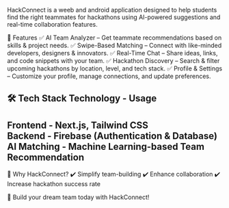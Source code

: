 HackConnect is a weeb and android application designed to help students find the right teammates for hackathons using AI-powered suggestions and real-time collaboration features.

🔹 Features
✅ AI Team Analyzer – Get teammate recommendations based on skills & project needs.
✅ Swipe-Based Matching – Connect with like-minded developers, designers & innovators.
✅ Real-Time Chat – Share ideas, links, and code snippets with your team.
✅ Hackathon Discovery – Search & filter upcoming hackathons by location, level, and tech stack.
✅ Profile & Settings – Customize your profile, manage connections, and update preferences.

🛠 Tech Stack
Technology    -   Usage
-------------------------------------------------------------
Frontend      -  	Next.js, Tailwind CSS                      
Backend	      -   Firebase (Authentication & Database)       
AI Matching	  -   Machine Learning-based Team Recommendation 
-------------------------------------------------------------

🎯 Why HackConnect?
✔️ Simplify team-building
✔️ Enhance collaboration
✔️ Increase hackathon success rate

🚀 Build your dream team today with HackConnect!




